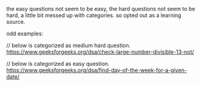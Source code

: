 the easy questions not seem to be easy, the hard questions not seem to be hard, a little bit messed up with categories.
so opted out as a learning source.

odd examples: 

// below is categorized as medium hard question.
https://www.geeksforgeeks.org/dsa/check-large-number-divisible-13-not/

// below is categorized as easy question.
https://www.geeksforgeeks.org/dsa/find-day-of-the-week-for-a-given-date/